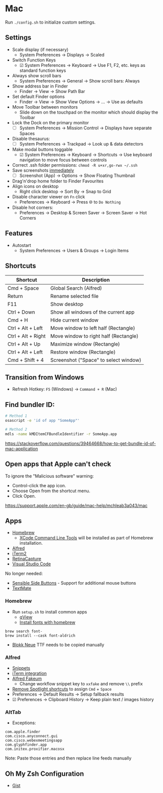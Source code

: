 # Mac

Run `./config.sh` to initialize custom settings.

## Settings

- Scale display (if necessary)
  - System Preferences → Displays → Scaled
- Switch Function Keys
  - ☑ System Preferences → Keyboard → Use F1, F2, etc. keys as standard function keys
- Always show scroll bars
  - System Preferences → General → Show scroll bars: Always
- Show address bar in Finder
  - Finder → View → Show Path Bar
- Set default Finder options
  - Finder → View → Show View Options → ... → Use as defaults
- Move Toolbar between monitors
  - Slide down on the touchpad on the monitor which should display the Toolbar
- Lock the Dock on the primary monitor
  - ☐ System Preferences → Mission Control → Displays have separate Spaces
- Disable thesaurus:
  - ☐ System Preferences → Trackpad → Look up & data detectors
- Make modal buttons toggable
  - ☑ System Preferences → Keyboard → Shortcuts → Use keyboard navigation to move focus between controls
- Correct .ssh folder permissions: `chmod -R u+xr,go-rwx ~/.ssh`
- Save screenshots [immediately](https://osxdaily.com/2019/08/02/disable-screenshot-thumbnail-preview-mac/)
  - ☐ Screenshot (App) → Options → Show Floating Thumbnail
- Drag'n'drop home folder to Finder Favourites
- Align icons on desktop
  - Right click desktop → Sort By → Snap to Grid
- Disable character viewer on `Fn` click
  - Preferences → Keyboard → Press 🌐 to `Do Nothing`
- Disable hot corners:
  - Preferences → Desktop & Screen Saver → Screen Saver → Hot Corners


## Features

- Autostart
  - System Preferences → Users & Groups → Login Items

## Shortcuts

| Shortcut           | Description                           |
| ------------------ | ------------------------------------- |
| Cmd + Space        | Global Search (Alfred)                |
| Return             | Rename selected file                  |
| F11                | Show desktop                          |
| Ctrl + Down        | Show all windows of the current app   |
| Cmd + H            | Hide current window                   |
| Ctrl + Alt + Left  | Move window to left half (Rectangle)  |
| Ctrl + Alt + Right | Move window to right half (Rectangle) |
| Ctrl + Alt + Up    | Maximize window (Rectangle)           |
| Ctrl + Alt + Left  | Restore window (Rectangle)            |
| Cmd + Shift + 4    | Screenshot ("Space" to select window) |

## Transition from Windows

- Refresh Hotkey: `F5` (Windows) → `Command + R` (Mac)

## Find bundler ID:

```bash
# Method 1
osascript -e 'id of app "SomeApp"'

# Method 2
mdls -name kMDItemCFBundleIdentifier -r SomeApp.app
```

https://stackoverflow.com/questions/39464668/how-to-get-bundle-id-of-mac-application

## Open apps that Apple can't check

To ignore the "Malicious software" warning:

- Control-click the app icon.
- Choose Open from the shortcut menu.
- Click Open.

https://support.apple.com/en-gb/guide/mac-help/mchleab3a043/mac

## Apps

- [Homebrew](https://brew.sh/)
  - [XCode Command Line Tools](https://mac.install.guide/commandlinetools/index.html) will be installed as part of Homebrew installation.
- [Alfred](https://www.alfredapp.com/)
- [iTerm2](https://www.iterm2.com/downloads.html)
- [RetinaCapture](https://www.retinacapture.com/)
- [Visual Studio Code](https://code.visualstudio.com/Download)

No longer needed:

- [Sensible Side Buttons](https://sensible-side-buttons.archagon.net/) - Support for additional mouse buttons
- [TextMate](https://macromates.com/)

### Homebrew

- Run `setup.sh` to install common apps
  - [qView](https://interversehq.com/qview/)
  - [Install fonts with homebrew](https://changelog.com/posts/you-can-install-fonts-with-homebrew)

```
brew search font-
brew install --cask font-aldrich
```

- [Blokk Neue](https://github.com/los-gordos/BLOKK) TTF needs to be copied manually

### Alfred

- [Snippets](../cheat-sheets/snippets.md)
- [iTerm integration](https://github.com/vitorgalvao/custom-alfred-iterm-scripts)
- [Alfred Fakeum](https://github.com/deanishe/alfred-fakeum)
  - Change workflow snippet key to `xxfake` and remove `\\` prefix
- [Remove Spotlight shortcuts](https://www.alfredapp.com/help/troubleshooting/cmd-space/) to assign `Cmd` + `Space`
- Preferences → Default Results → Setup fallback results
- ☑ Preferences → Clipboard History → Keep plain text / images history

### AltTab

- Exceptions:

```
com.apple.finder
com.cisco.anyconnect.gui
com.cisco.webexmeetingsapp
com.glyphfinder.app
com.initex.proxifier.macosx
```

Note: Paste those entries and then replace line feeds manually

## Oh My Zsh Configuration

- [Gist](https://gist.github.com/kevin-smets/8568070)
